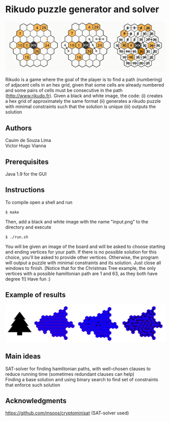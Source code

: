 # Rikudo puzzle generator and solver

<img src="https://github.com/cauimsouza/rikudo-solver/blob/master/media/title-image.png" alt="Rikudo view" >

Rikudo is a game where the goal of the player is to find a path (numbering) of adjacent cells in an hex grid, given that some cells are already numbered and some pairs of cells must be consecutive in the path (http://www.rikudo.fr). Given a black and white image, the code: 
(i) creates a hex grid of approximately the same format 
(ii) generates a rikudo puzzle with minimal constraints such that the solution is unique 
(iii) outputs the solution

## Authors

Cauim de Souza Lima  
Victor Hugo Vianna

## Prerequisites

Java 1.9 for the GUI

## Instructions

To compile open a shell and run
```
$ make
```
Then, add a black and white image with the name "input.png" to the directory and execute

```
$ ./run.sh
```

You will be given an image of the board and will be asked to choose starting and ending vertices for your path. If there is no possible solution for this choice, you'll be asked to provide other vertices. Otherwise, the program will output a puzzle with minimal constraints and its solution. Just close all windows to finish. [Notice that for the Christmas Tree example, the only vertices with a possible hamiltonian path are 1 and 63, as they both have degree 1!] Have fun :)

## Example of results

<img src="https://github.com/cauimsouza/rikudo-solver/blob/master/media/example.png" alt="Input">

## Main ideas

SAT-solver for finding hamiltonian paths, with well-chosen clauses to reduce running time (sometimes redundant clauses can help)  
Finding a base solution and using binary search to find set of constraints that enforce such solution

## Acknowledgments

https://github.com/msoos/cryptominisat (SAT-solver used)

